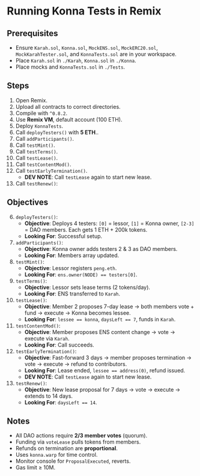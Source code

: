 # Running Konna Tests in Remix

## Prerequisites
- Ensure `Karah.sol`, `Konna.sol`, `MockENS.sol`, `MockERC20.sol`, `MockKarahTester.sol`, and `KonnaTests.sol` are in your workspace.
- Place `Karah.sol` in `./Karah`, `Konna.sol` in `./Konna`.
- Place mocks and `KonnaTests.sol` in `./Tests`.

## Steps
1. Open Remix.
2. Upload all contracts to correct directories.
3. Compile with `^0.8.2`.
4. Use **Remix VM**, default account (100 ETH).
5. Deploy `KonnaTests`.
6. Call `deployTesters()` with **5 ETH**..
7. Call `addParticipants()`.
8. Call `testMint()`.
9. Call `testTerms()`.
10. Call `testLease()`.
11. Call `testContentMod()`.
12. Call `testEarlyTermination()`.
    - **DEV NOTE**: Call `testLease` again to start new lease.
13. Call `testRenew()`:
    
## Objectives
6. `deployTesters()`:
   - **Objective**: Deploys 4 testers: `[0]` = lessor, `[1]` = Konna owner, `[2-3]` = DAO members. Each gets 1 ETH + 200k tokens.
   - **Looking For**: Successful setup.
7. `addParticipants()`:
   - **Objective**: Konna owner adds testers 2 & 3 as DAO members.
   - **Looking For**: Members array updated.
8. `testMint()`:
   - **Objective**: Lessor registers `peng.eth`.
   - **Looking For**: `ens.owner(NODE) == testers[0]`.
9. `testTerms()`:
   - **Objective**: Lessor sets lease terms (2 tokens/day).
   - **Looking For**: ENS transferred to `Karah`.
10. `testLease()`:
    - **Objective**: Member 2 proposes 7-day lease → both members vote + fund → execute → Konna becomes lessee.
    - **Looking For**: `lessee == konna`, `daysLeft == 7`, funds in `Karah`.
11. `testContentMod()`:
    - **Objective**: Member proposes ENS content change → vote → execute via `Karah`.
    - **Looking For**: Call succeeds.
12. `testEarlyTermination()`:
    - **Objective**: Fast-forward 3 days → member proposes termination → vote → execute → refund to contributors.
    - **Looking For**: Lease ended, `lessee == address(0)`, refund issued.
    - **DEV NOTE**: Call `testLease` again to start new lease.
13. `testRenew()`:
    - **Objective**: New lease proposal for 7 days → vote → execute → extends to 14 days.
    - **Looking For**: `daysLeft == 14`.

## Notes
- All DAO actions require **2/3 member votes** (quorum).
- Funding via `voteLease` pulls tokens from members.
- Refunds on termination are **proportional**.
- Uses `konna.warp` for time control.
- Monitor console for `ProposalExecuted`, reverts.
- Gas limit ≥ 10M.